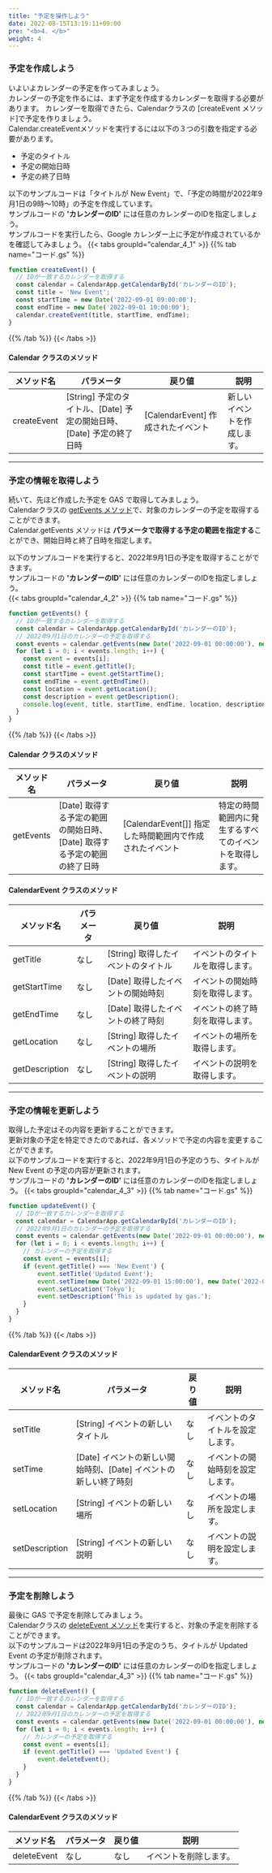 ```yaml
---
title: "予定を操作しよう"
date: 2022-08-15T13:19:11+09:00
pre: "<b>4. </b>"
weight: 4
---
```

### 予定を作成しよう
いよいよカレンダーの予定を作ってみましょう。  
カレンダーの予定を作るには、まず予定を作成するカレンダーを取得する必要があります。
カレンダーを取得できたら、Calendarクラスの [createEvent メソッド]で予定を作りましょう。  
Calendar.createEventメソッドを実行するには以下の３つの引数を指定する必要があります。
- 予定のタイトル
- 予定の開始日時
- 予定の終了日時

以下のサンプルコードは「タイトルが New Event」で、「予定の時間が2022年9月1日の9時〜10時」の予定を作成しています。  
サンプルコードの **'カレンダーのID'** には任意のカレンダーのIDを指定しましょう。  
サンプルコードを実行したら、Google カレンダー上に予定が作成されているかを確認してみましょう。
{{< tabs groupId="calendar_4_1" >}}
{{% tab name="コード.gs" %}}
```js
function createEvent() {
  // IDが一致するカレンダーを取得する
  const calendar = CalendarApp.getCalendarById('カレンダーのID');
  const title = 'New Event';
  const startTime = new Date('2022-09-01 09:00:00');
  const endTime = new Date('2022-09-01 10:00:00');
  calendar.createEvent(title, startTime, endTime);
}
```
{{% /tab %}}
{{< /tabs >}}
#### Calendar クラスのメソッド
| メソッド名 | パラメータ | 戻り値 | 説明 |
| --- |  --- | --- | ---------- |
| createEvent | [String] 予定のタイトル、[Date] 予定の開始日時、[Date] 予定の終了日時 | [CalendarEvent] 作成されたイベント | 新しいイベントを作成します。 |
---
### 予定の情報を取得しよう
続いて、先ほど作成した予定を GAS で取得してみましょう。  
Calendarクラスの [getEvents メソッド](https://developers.google.com/apps-script/reference/calendar/calendar#geteventsstarttime,-endtime)で、対象のカレンダーの予定を取得することができます。  
Calendar.getEvents メソッドは **パラメータで取得する予定の範囲を指定する**ことができ、開始日時と終了日時を指定します。

以下のサンプルコードを実行すると、2022年9月1日の予定を取得することができます。  
サンプルコードの **'カレンダーのID'** には任意のカレンダーのIDを指定しましょう。  
{{< tabs groupId="calendar_4_2" >}}
{{% tab name="コード.gs" %}}
```js
function getEvents() {
  // IDが一致するカレンダーを取得する
  const calendar = CalendarApp.getCalendarById('カレンダーのID');
  // 2022年9月1日のカレンダーの予定を取得する
  const events = calendar.getEvents(new Date('2022-09-01 00:00:00'), new Date('2022-09-01 23:59:59'));
  for (let i = 0; i < events.length; i++) {
    const event = events[i];
    const title = event.getTitle();
    const startTime = event.getStartTime();
    const endTime = event.getEndTime();
    const location = event.getLocation();
    const description = event.getDescription();
    console.log(event, title, startTime, endTime, location, description);
  }
}
```
{{% /tab %}}
{{< /tabs >}}
#### Calendar クラスのメソッド
| メソッド名 | パラメータ | 戻り値 | 説明 |
| --- |  --- | --- | ---------- |
| getEvents | [Date] 取得する予定の範囲の開始日時、[Date] 取得する予定の範囲の終了日時 | [CalendarEvent[]] 指定した時間範囲内で作成されたイベント | 特定の時間範囲内に発生するすべてのイベントを取得します。 |

#### CalendarEvent クラスのメソッド
| メソッド名 | パラメータ | 戻り値 | 説明 |
| --- |  --- | --- | ---------- |
| getTitle | なし | [String] 取得したイベントのタイトル | イベントのタイトルを取得します。 |
| getStartTime | なし | [Date] 取得したイベントの開始時刻 | イベントの開始時刻を取得します。 |
| getEndTime | なし | [Date] 取得したイベントの終了時刻 | イベントの終了時刻を取得します。 |
| getLocation | なし | [String] 取得したイベントの場所 | イベントの場所を取得します。 |
| getDescription | なし | [String] 取得したイベントの説明 | イベントの説明を取得します。 |
---
### 予定の情報を更新しよう
取得した予定はその内容を更新することができます。  
更新対象の予定を特定できたのであれば、各メソッドで予定の内容を変更することができます。  
以下のサンプルコードを実行すると、2022年9月1日の予定のうち、タイトルが New Event の予定の内容が更新されます。  
サンプルコードの **'カレンダーのID'** には任意のカレンダーのIDを指定しましょう。 
{{< tabs groupId="calendar_4_3" >}}
{{% tab name="コード.gs" %}}
```js
function updateEvent() {
  // IDが一致するカレンダーを取得する
  const calendar = CalendarApp.getCalendarById('カレンダーのID');
  // 2022年9月1日のカレンダーの予定を取得する
  const events = calendar.getEvents(new Date('2022-09-01 00:00:00'), new Date('2022-09-01 23:59:59'));
  for (let i = 0; i < events.length; i++) {
    // カレンダーの予定を取得する
	const event = events[i];
    if (event.getTitle() === 'New Event') {
	    event.setTitle('Updated Event');
	    event.setTime(new Date('2022-09-01 15:00:00'), new Date('2022-09-01 16:00:00'));
	    event.setLocation('Tokyo');
	    event.setDescription('This is updated by gas.');
    }
  }
}
```
{{% /tab %}}
{{< /tabs >}}
#### CalendarEvent クラスのメソッド
| メソッド名 | パラメータ | 戻り値 | 説明 |
| --- |  --- | --- | ---------- |
| setTitle | [String] イベントの新しいタイトル | なし | イベントのタイトルを設定します。 |
| setTime | [Date] イベントの新しい開始時刻、[Date] イベントの新しい終了時刻 | なし | イベントの開始時刻を設定します。 |
| setLocation | [String] イベントの新しい場所 | なし | イベントの場所を設定します。 |
| setDescription | [String] イベントの新しい説明 | なし | イベントの説明を設定します。 |
--- 
### 予定を削除しよう
最後に GAS で予定を削除してみましょう。  
Calendarクラスの [deleteEvent メソッド](https://developers.google.com/apps-script/reference/calendar/calendar-event#deleteevent)を実行すると、対象の予定を削除することができます。  
以下のサンプルコードは2022年9月1日の予定のうち、タイトルが Updated Event の予定が削除されます。  
サンプルコードの **'カレンダーのID'** には任意のカレンダーのIDを指定しましょう。 
{{< tabs groupId="calendar_4_3" >}}
{{% tab name="コード.gs" %}}
```js
function deleteEvent() {
  // IDが一致するカレンダーを取得する
  const calendar = CalendarApp.getCalendarById('カレンダーのID');
  // 2022年9月1日のカレンダーの予定を取得する
  const events = calendar.getEvents(new Date('2022-09-01 00:00:00'), new Date('2022-09-01 23:59:59'));
  for (let i = 0; i < events.length; i++) {
    // カレンダーの予定を取得する
	const event = events[i];
    if (event.getTitle() === 'Updated Event') {
	    event.deleteEvent();
    }
  }
}
```
{{% /tab %}}
{{< /tabs >}}
#### CalendarEvent クラスのメソッド
| メソッド名 | パラメータ | 戻り値 | 説明 |
| --- |  --- | --- | ---------- |
| deleteEvent | なし | なし | イベントを削除します。 |
